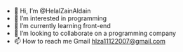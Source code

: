 - 👋 Hi, I’m @HelalZainAldain
- 👀 I’m interested in programming
- 🌱 I’m currently learning front-end
- 💞️ I’m looking to collaborate on a programming company
- 📫 How to reach me Gmail hlza11122007@gmail.com

<!---
HelalZainAldain/HelalZainAldain is a ✨ special ✨ repository because its `README.md` (this file) appears on your GitHub profile.
You can click the Preview link to take a look at your changes.
--->
